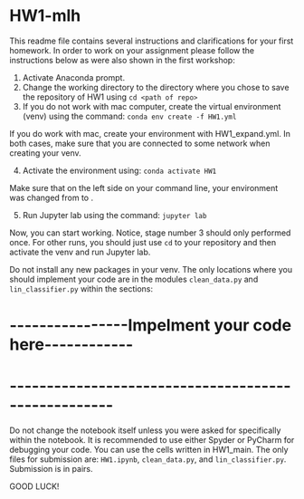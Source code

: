 # HW1-mlh

This readme file contains several instructions and clarifications for your first homework.
In order to work on your assignment please follow the instructions below as were also shown in the first workshop:

1) Activate Anaconda prompt.
2) Change the working directory to the directory where you chose to save the repository of HW1 using `cd <path of repo>`
3) If you do not work with mac computer, create the virtual environment (venv) using the command: `conda env create -f HW1.yml`

If you do work with mac, create your environment with HW1_expand.yml. In both cases, make sure that you are connected to some network when 
creating your venv.

4) Activate the environment using: `conda activate HW1`

Make sure that on the left side on your command line, your environment was changed from <base> to <HW1>.
    
5) Run Jupyter lab using the command: `jupyter lab`
    
Now, you can start working.
Notice, stage number 3 should only performed once. For other runs, you should just use `cd` to your repository and then activate the 
venv and run Jupyter lab.

Do not install any new packages in your venv.
The only locations where you should implement your code are in the modules `clean_data.py` and `lin_classifier.py` within the sections:
    
# ----------------Impelment your code here------------

# ----------------------------------------------------
    
Do not change the notebook itself unless you were asked for specifically within the notebook.
It is recommended to use either Spyder or PyCharm for debugging your code. You can use the cells written in HW1_main.
The only files for submission are: `HW1.ipynb`, `clean_data.py`, and `lin_classifier.py`.
Submission is in pairs.

GOOD LUCK!
